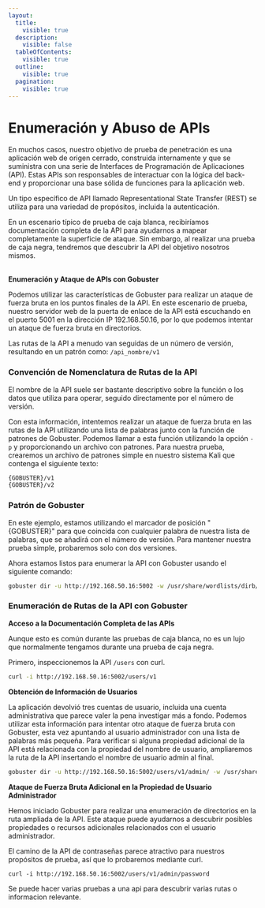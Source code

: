 ```yaml
---
layout:
  title:
    visible: true
  description:
    visible: false
  tableOfContents:
    visible: true
  outline:
    visible: true
  pagination:
    visible: true
---
```


# Enumeración y Abuso de APIs

En muchos casos, nuestro objetivo de prueba de penetración es una aplicación web de origen cerrado, construida internamente y que se suministra con una serie de Interfaces de Programación de Aplicaciones (API). Estas APIs son responsables de interactuar con la lógica del back-end y proporcionar una base sólida de funciones para la aplicación web.

Un tipo específico de API llamado Representational State Transfer (REST) se utiliza para una variedad de propósitos, incluida la autenticación.

En un escenario típico de prueba de caja blanca, recibiríamos documentación completa de la API para ayudarnos a mapear completamente la superficie de ataque. Sin embargo, al realizar una prueba de caja negra, tendremos que descubrir la API del objetivo nosotros mismos.

\
**Enumeración y Ataque de APIs con Gobuster**

Podemos utilizar las características de Gobuster para realizar un ataque de fuerza bruta en los puntos finales de la API. En este escenario de prueba, nuestro servidor web de la puerta de enlace de la API está escuchando en el puerto 5001 en la dirección IP 192.168.50.16, por lo que podemos intentar un ataque de fuerza bruta en directorios.

Las rutas de la API a menudo van seguidas de un número de versión, resultando en un patrón como: `/api_nombre/v1`&#x20;

### **Convención de Nomenclatura de Rutas de la API**

El nombre de la API suele ser bastante descriptivo sobre la función o los datos que utiliza para operar, seguido directamente por el número de versión.

Con esta información, intentemos realizar un ataque de fuerza bruta en las rutas de la API utilizando una lista de palabras junto con la función de patrones de Gobuster. Podemos llamar a esta función utilizando la opción `-p` y proporcionando un archivo con patrones. Para nuestra prueba, crearemos un archivo de patrones simple en nuestro sistema Kali que contenga el siguiente texto:

```bash
{GOBUSTER}/v1
{GOBUSTER}/v2
```

### **Patrón de Gobuster**

En este ejemplo, estamos utilizando el marcador de posición "{GOBUSTER}" para que coincida con cualquier palabra de nuestra lista de palabras, que se añadirá con el número de versión. Para mantener nuestra prueba simple, probaremos solo con dos versiones.

Ahora estamos listos para enumerar la API con Gobuster usando el siguiente comando:

```bash
gobuster dir -u http://192.168.50.16:5002 -w /usr/share/wordlists/dirb/big.txt -p pattern
```

### **Enumeración de Rutas de la API con Gobuster**

**Acceso a la Documentación Completa de las APIs**

Aunque esto es común durante las pruebas de caja blanca, no es un lujo que normalmente tengamos durante una prueba de caja negra.

Primero, inspeccionemos la API `/users` con curl.

```bash
curl -i http://192.168.50.16:5002/users/v1
```

**Obtención de Información de Usuarios**

La aplicación devolvió tres cuentas de usuario, incluida una cuenta administrativa que parece valer la pena investigar más a fondo. Podemos utilizar esta información para intentar otro ataque de fuerza bruta con Gobuster, esta vez apuntando al usuario administrador con una lista de palabras más pequeña. Para verificar si alguna propiedad adicional de la API está relacionada con la propiedad del nombre de usuario, ampliaremos la ruta de la API insertando el nombre de usuario admin al final.

```bash
gobuster dir -u http://192.168.50.16:5002/users/v1/admin/ -w /usr/share/wordlists/dirb/small.txt
```

**Ataque de Fuerza Bruta Adicional en la Propiedad de Usuario Administrador**

Hemos iniciado Gobuster para realizar una enumeración de directorios en la ruta ampliada de la API. Este ataque puede ayudarnos a descubrir posibles propiedades o recursos adicionales relacionados con el usuario administrador.

El camino de la API de contraseñas parece atractivo para nuestros propósitos de prueba, así que lo probaremos mediante curl.

```
curl -i http://192.168.50.16:5002/users/v1/admin/password
```

Se puede hacer varias pruebas a una api para descubrir varias rutas o informacion relevante.
